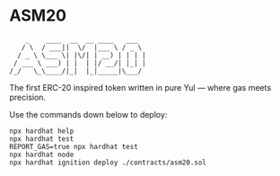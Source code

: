 # ASM20 

```shell
    _    ____  __  __ ____   ___  
   / \  / ___||  \/  |___ \ / _ \ 
  / _ \ \___ \| |\/| | __) | | | |
 / ___ \ ___) | |  | |/ __/| |_| |
/_/   \_\____/|_|  |_|_____|\___/

```

The first ERC-20 inspired token written in pure Yul — where gas meets precision.

Use the commands down below to deploy:

```shell
npx hardhat help
npx hardhat test
REPORT_GAS=true npx hardhat test
npx hardhat node
npx hardhat ignition deploy ./contracts/asm20.sol
```
